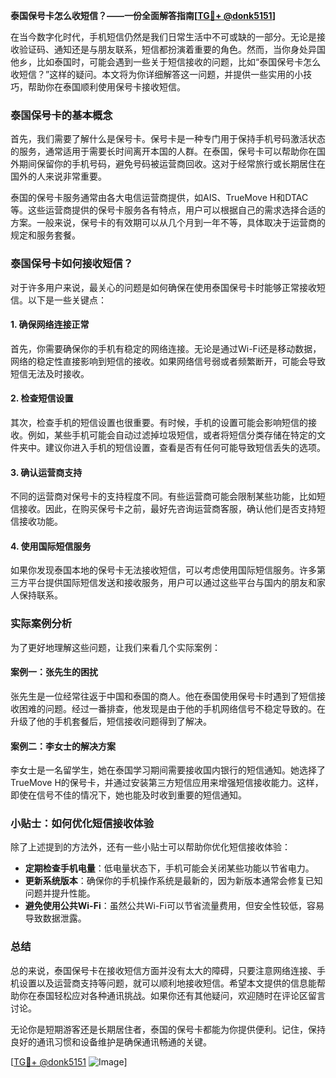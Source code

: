 **泰国保号卡怎么收短信？——一份全面解答指南[[TG💪+ @donk5151](https://t.me/s/donk5151)]**

在当今数字化时代，手机短信仍然是我们日常生活中不可或缺的一部分。无论是接收验证码、通知还是与朋友联系，短信都扮演着重要的角色。然而，当你身处异国他乡，比如泰国时，可能会遇到一些关于短信接收的问题，比如“泰国保号卡怎么收短信？”这样的疑问。本文将为你详细解答这一问题，并提供一些实用的小技巧，帮助你在泰国顺利使用保号卡接收短信。

### 泰国保号卡的基本概念

首先，我们需要了解什么是保号卡。保号卡是一种专门用于保持手机号码激活状态的服务，通常适用于需要长时间离开本国的人群。在泰国，保号卡可以帮助你在国外期间保留你的手机号码，避免号码被运营商回收。这对于经常旅行或长期居住在国外的人来说非常重要。

泰国的保号卡服务通常由各大电信运营商提供，如AIS、TrueMove H和DTAC等。这些运营商提供的保号卡服务各有特点，用户可以根据自己的需求选择合适的方案。一般来说，保号卡的有效期可以从几个月到一年不等，具体取决于运营商的规定和服务套餐。

### 泰国保号卡如何接收短信？

对于许多用户来说，最关心的问题是如何确保在使用泰国保号卡时能够正常接收短信。以下是一些关键点：

#### 1. 确保网络连接正常

首先，你需要确保你的手机有稳定的网络连接。无论是通过Wi-Fi还是移动数据，网络的稳定性直接影响到短信的接收。如果网络信号弱或者频繁断开，可能会导致短信无法及时接收。

#### 2. 检查短信设置

其次，检查手机的短信设置也很重要。有时候，手机的设置可能会影响短信的接收。例如，某些手机可能会自动过滤掉垃圾短信，或者将短信分类存储在特定的文件夹中。建议你进入手机的短信设置，查看是否有任何可能导致短信丢失的选项。

#### 3. 确认运营商支持

不同的运营商对保号卡的支持程度不同。有些运营商可能会限制某些功能，比如短信接收。因此，在购买保号卡之前，最好先咨询运营商客服，确认他们是否支持短信接收功能。

#### 4. 使用国际短信服务

如果你发现泰国本地的保号卡无法接收短信，可以考虑使用国际短信服务。许多第三方平台提供国际短信发送和接收服务，用户可以通过这些平台与国内的朋友和家人保持联系。

### 实际案例分析

为了更好地理解这些问题，让我们来看几个实际案例：

#### 案例一：张先生的困扰

张先生是一位经常往返于中国和泰国的商人。他在泰国使用保号卡时遇到了短信接收困难的问题。经过一番排查，他发现是由于他的手机网络信号不稳定导致的。在升级了他的手机套餐后，短信接收问题得到了解决。

#### 案例二：李女士的解决方案

李女士是一名留学生，她在泰国学习期间需要接收国内银行的短信通知。她选择了TrueMove H的保号卡，并通过安装第三方短信应用来增强短信接收能力。这样，即使在信号不佳的情况下，她也能及时收到重要的短信通知。

### 小贴士：如何优化短信接收体验

除了上述提到的方法外，还有一些小贴士可以帮助你优化短信接收体验：

- **定期检查手机电量**：低电量状态下，手机可能会关闭某些功能以节省电力。
- **更新系统版本**：确保你的手机操作系统是最新的，因为新版本通常会修复已知问题并提升性能。
- **避免使用公共Wi-Fi**：虽然公共Wi-Fi可以节省流量费用，但安全性较低，容易导致数据泄露。

### 总结

总的来说，泰国保号卡在接收短信方面并没有太大的障碍，只要注意网络连接、手机设置以及运营商支持等问题，就可以顺利地接收短信。希望本文提供的信息能帮助你在泰国轻松应对各种通讯挑战。如果你还有其他疑问，欢迎随时在评论区留言讨论。

无论你是短期游客还是长期居住者，泰国的保号卡都能为你提供便利。记住，保持良好的通讯习惯和设备维护是确保通讯畅通的关键。

[[TG💪+ @donk5151](https://t.me/s/donk5151) ![Image](https://i.postimg.cc/rwNCRYN7/Snipaste-2025-04-30-17-27-05.png)]